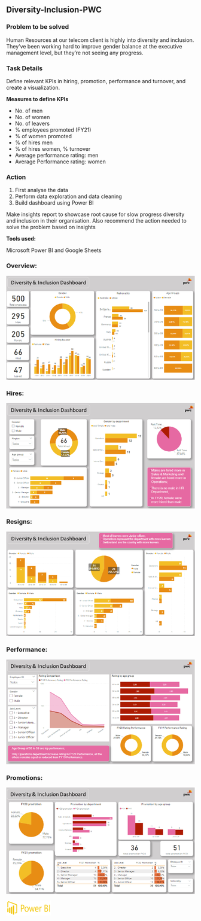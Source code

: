 ## Diversity-Inclusion-PWC

### Problem to be solved

Human Resources at our telecom client is highly into diversity and inclusion. They’ve been working hard to improve gender balance at the executive management level, but they’re not seeing any progress.

### Task Details

Define relevant KPIs in hiring, promotion, performance and turnover, and create a visualization.

**Measures to define KPIs**

- No. of men
- No. of women
- No. of leavers
- % employees promoted (FY21)
- % of women promoted
- % of hires men
- % of hires women, % turnover
- Average performance rating: men
- Average Performance rating: women

### Action

  1. First analyse the data
  2. Perform data exploration and data cleaning
  3. Build dashboard using Power BI

Make insights report to showcase root cause for slow progress diversity and inclusion in their organisation. Also recommend the action needed to solve the problem based on insights

**Tools used:**

Microsoft Power BI and Google Sheets

### Overview:
![!Screenshots/Overview.PNG](https://github.com/VitorR8/Diversity-Inclusion-PWC/blob/9a27fe602bbea00f5de9f05aaab168b3ba21ee88/Screenshots/Overview.PNG)
### Hires:
![!Screenshots/Hires.PNG](https://github.com/VitorR8/Diversity-Inclusion-PWC/blob/9a27fe602bbea00f5de9f05aaab168b3ba21ee88/Screenshots/Hires.PNG)
### Resigns:
![!Screenshots/Resigns.PNG](https://github.com/VitorR8/Diversity-Inclusion-PWC/blob/9a27fe602bbea00f5de9f05aaab168b3ba21ee88/Screenshots/Resigns.PNG)
### Performance:
![!Performance/Hires.PNG](https://github.com/VitorR8/Diversity-Inclusion-PWC/blob/9a27fe602bbea00f5de9f05aaab168b3ba21ee88/Screenshots/Performance.PNG)
### Promotions:
![!Promotions/Hires.PNG](https://github.com/VitorR8/Diversity-Inclusion-PWC/blob/9a27fe602bbea00f5de9f05aaab168b3ba21ee88/Screenshots/Promotions.PNG)

<div>
  <a href="https://app.powerbi.com/view?r=eyJrIjoiYTQzYzEyOGQtZGE1MC00MTNmLWJiMWItYmUxM2FmNzMyNzM5IiwidCI6IjcwNzJjNDIxLTRiY2QtNGVhMy05Nzk1LWY4MmI0NTc3NTM4NiJ9">
  <img height="40" width="120" src="https://github.com/VitorR8/Diversity-Inclusion-PWC/blob/5df73e01e4c1d73b06caf5154260ece93110f68f/Screenshots/power-bi-icon.png">
